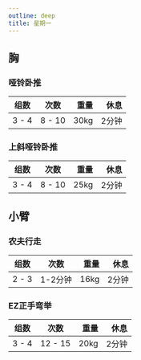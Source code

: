 ```yaml
---
outline: deep
title: 星期一
---
```


## 胸

### 哑铃卧推

| 组数  |  次数  | 重量 |  休息 |
| ----- | :----: | ---: | ----: |
| 3 - 4 | 8 - 10 | 30kg | 2分钟 |

### 上斜哑铃卧推

| 组数  |  次数  | 重量 |  休息 |
| ----- | :----: | ---: | ----: |
| 3 - 4 | 8 - 10 | 25kg | 2分钟 |

## 小臂

### 农夫行走

| 组数  |  次数   | 重量 |  休息 |
| ----- | :-----: | ---: | ----: |
| 2 - 3 | 1-2分钟 | 16kg | 2分钟 |

### EZ正手弯举

| 组数  |  次数   | 重量 |  休息 |
| ----- | :-----: | ---: | ----: |
| 3 - 4 | 12 - 15 | 20kg | 2分钟 |
